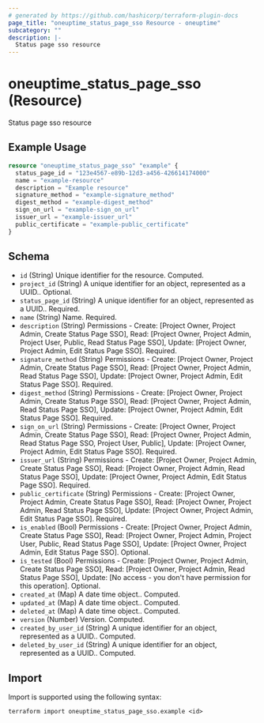 ```yaml
---
# generated by https://github.com/hashicorp/terraform-plugin-docs
page_title: "oneuptime_status_page_sso Resource - oneuptime"
subcategory: ""
description: |-
  Status page sso resource
---
```


# oneuptime_status_page_sso (Resource)

Status page sso resource

## Example Usage

```terraform
resource "oneuptime_status_page_sso" "example" {
  status_page_id = "123e4567-e89b-12d3-a456-426614174000"
  name = "example-resource"
  description = "Example resource"
  signature_method = "example-signature_method"
  digest_method = "example-digest_method"
  sign_on_url = "example-sign_on_url"
  issuer_url = "example-issuer_url"
  public_certificate = "example-public_certificate"
}
```

## Schema

- `id` (String) Unique identifier for the resource. Computed.
- `project_id` (String) A unique identifier for an object, represented as a UUID.. Optional.
- `status_page_id` (String) A unique identifier for an object, represented as a UUID.. Required.
- `name` (String) Name. Required.
- `description` (String) Permissions - Create: [Project Owner, Project Admin, Create Status Page SSO], Read: [Project Owner, Project Admin, Project User, Public, Read Status Page SSO], Update: [Project Owner, Project Admin, Edit Status Page SSO]. Required.
- `signature_method` (String) Permissions - Create: [Project Owner, Project Admin, Create Status Page SSO], Read: [Project Owner, Project Admin, Read Status Page SSO], Update: [Project Owner, Project Admin, Edit Status Page SSO]. Required.
- `digest_method` (String) Permissions - Create: [Project Owner, Project Admin, Create Status Page SSO], Read: [Project Owner, Project Admin, Read Status Page SSO], Update: [Project Owner, Project Admin, Edit Status Page SSO]. Required.
- `sign_on_url` (String) Permissions - Create: [Project Owner, Project Admin, Create Status Page SSO], Read: [Project Owner, Project Admin, Read Status Page SSO, Project User, Public], Update: [Project Owner, Project Admin, Edit Status Page SSO]. Required.
- `issuer_url` (String) Permissions - Create: [Project Owner, Project Admin, Create Status Page SSO], Read: [Project Owner, Project Admin, Read Status Page SSO], Update: [Project Owner, Project Admin, Edit Status Page SSO]. Required.
- `public_certificate` (String) Permissions - Create: [Project Owner, Project Admin, Create Status Page SSO], Read: [Project Owner, Project Admin, Read Status Page SSO], Update: [Project Owner, Project Admin, Edit Status Page SSO]. Required.
- `is_enabled` (Bool) Permissions - Create: [Project Owner, Project Admin, Create Status Page SSO], Read: [Project Owner, Project Admin, Project User, Public, Read Status Page SSO], Update: [Project Owner, Project Admin, Edit Status Page SSO]. Optional.
- `is_tested` (Bool) Permissions - Create: [Project Owner, Project Admin, Create Status Page SSO], Read: [Project Owner, Project Admin, Read Status Page SSO], Update: [No access - you don't have permission for this operation]. Optional.
- `created_at` (Map) A date time object.. Computed.
- `updated_at` (Map) A date time object.. Computed.
- `deleted_at` (Map) A date time object.. Computed.
- `version` (Number) Version. Computed.
- `created_by_user_id` (String) A unique identifier for an object, represented as a UUID.. Computed.
- `deleted_by_user_id` (String) A unique identifier for an object, represented as a UUID.. Computed.

## Import

Import is supported using the following syntax:

```shell
terraform import oneuptime_status_page_sso.example <id>
```
